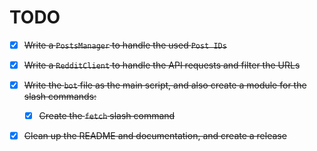 # TODO


 - [x] ~~Write a `PostsManager` to handle the used `Post IDs`~~


 - [x] ~~Write a `RedditClient` to handle the API requests and
filter the URLs~~


 - [x] ~~Write the `bot` file as the main script, and also create
a module for the slash commands:~~
    - [x] ~~Create the `fetch` slash command~~

- [x] ~~Clean up the README and documentation, and create a release~~

 